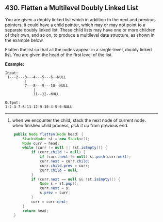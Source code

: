 ## 430. Flatten a Multilevel Doubly Linked List

You are given a doubly linked list which in addition to the next and previous pointers, it could have a child pointer, which may or may not point to a separate doubly linked list. These child lists may have one or more children of their own, and so on, to produce a multilevel data structure, as shown in the example below.

Flatten the list so that all the nodes appear in a single-level, doubly linked list. You are given the head of the first level of the list.

 

**Example:**

```
Input:
 1---2---3---4---5---6--NULL
         |
         7---8---9---10--NULL
             |
             11--12--NULL

Output:
1-2-3-7-8-11-12-9-10-4-5-6-NULL
```

---

1. when we encounter the child, stack the next node of current node. when finished child process, pick it up from previous end.

```java
    public Node flatten(Node head) {
        Stack<Node> st = new Stack<>();
        Node curr = head;
        while (curr != null || !st.isEmpty()) {
            if (curr.child != null) {
                if (curr.next != null) st.push(curr.next);
                curr.next = curr.child;
                curr.child.prev = curr;
                curr.child = null;
            }
            if (curr.next == null && !st.isEmpty()) {
                Node s = st.pop();
                curr.next = s;
                s.prev = curr;
            }
            curr = curr.next;
        }
        return head;
    }
```

